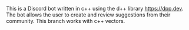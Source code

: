 This is a Discord bot written in c++ using the d++ library https://dpp.dev. The bot allows the user to create and review suggestions from their community. This branch works with c++ vectors.
